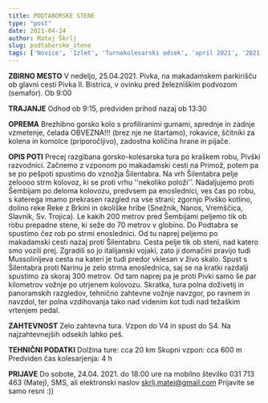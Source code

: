 ```yaml
---
title: PODTABORSKE STENE
type: "post"
date: 2021-04-24
author: Matej Škrlj
slug: podtaborske_stene
tags: ['Novice', 'Izlet', 'Turnokolesarski odsek', 'april 2021', '2021']
---
```


**ZBIRNO MESTO**
V nedeljo, 25.04.2021. Pivka, na makadamskem parkirišču ob glavni cesti Pivka Il. Bistrica, v ovinku pred železniškim podvozom (semafor). 
Ob 9:00

**TRAJANJE**
Odhod ob 9:15, predviden prihod nazaj ob 13:30

**OPREMA**
Brezhibno gorsko kolo s profiliranimi gumami, sprednje in zadnje vzmetenje, čelada OBVEZNA!!! (brez nje ne štartamo), rokavice, ščitniki za kolena in komolce (priporočljivo), zadostna količina hrane in pijače.

**OPIS POTI**
Precej razgibana gorsko-kolesarska tura po kraškem robu, Pivški razvodnici. Začnemo z vzponom po makadamski cesti na Primož, potem pa se po pešpoti spustimo do vznožja Šilentabra. Na vrh Šilentabra pelje zeloooo strm kolovoz, ki se proti vrhu ''nekoliko položi''. Nadaljujemo proti Šembijam po deloma kolovozu, predvsem pa enoslednici, ves čas po robu, s katerega imamo prekrasen razgled na vse strani; zgornjo Pivško kotlino, dolino reke Reke z Brkini in okoliške hribe (Snežnik, Nanos, Vremščica, Slavnik, Sv. Trojica). Le kakih 200 metrov pred Šembijami peljemo tik ob robu prepadne stene, ki seže do 70 metrov v globino. Do Podtabra se spustimo čez rob po strmi enoslednici. Od tu naprej peljemo po makadamski cesti nazaj proti Šilentabru. Cesta pelje tik ob steni, nad katero smo vozili prej. Zgradili so jo italijanski vojaki, zato ji domačini pravijo tudi Mussolinijeva cesta na kateri je tudi predor vklesan v živo skalo. Spust s Šilentabra proti Narinu je zelo strma enoslednica, saj se na kratki razdalji spustimo za skoraj 300 metrov. Od tam naprej pa je proti Pivki samo še par kilometrov vožnje po utrjenem kolovozu. Skratka, tura polna doživetij in panoramskih razgledov, tehnično zahtevne vožnje navzgor, po ravnem in navzdol, ter polna vzdihovanja tako nad videnim kot tudi nad težaškim vrtenjem pedal.

**ZAHTEVNOST**
Zelo zahtevna tura. Vzpon do V4 in spust do S4.
Na najzahtevnejših odsekih lahko peš.

**TEHNIČNI PODATKI**
Dolžina ture: cca 20 km
Skupni vzpon: cca 600 m
Predviden čas kolesarjenja: 4 h

**PRIJAVE**
Do sobote, 24.04. 2021. do 18:00 ure na mobilno številko 031 713 463 (Matej), SMS, ali elektronski naslov skrlj.matej@gmail.com
Prijavite se samo resni :))
